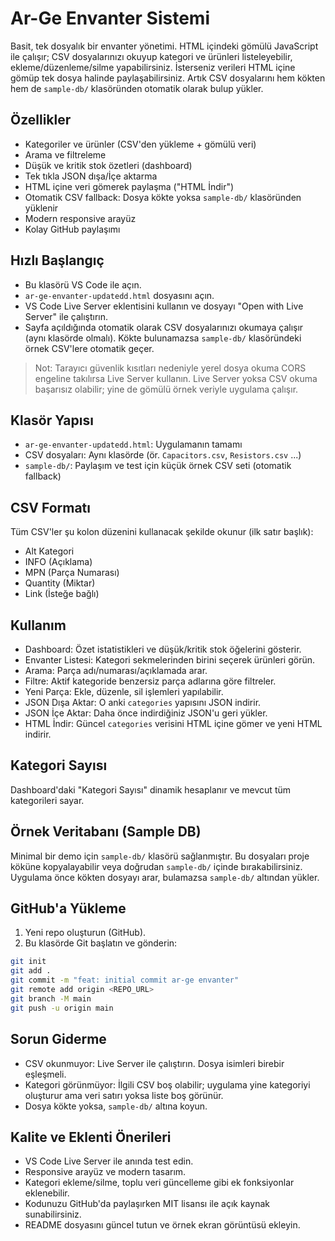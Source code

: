 # Ar-Ge Envanter Sistemi

Basit, tek dosyalık bir envanter yönetimi. HTML içindeki gömülü JavaScript ile çalışır; CSV dosyalarınızı okuyup kategori ve ürünleri listeleyebilir, ekleme/düzenleme/silme yapabilirsiniz. İsterseniz verileri HTML içine gömüp tek dosya halinde paylaşabilirsiniz. Artık CSV dosyalarını hem kökten hem de `sample-db/` klasöründen otomatik olarak bulup yükler.

## Özellikler
- Kategoriler ve ürünler (CSV'den yükleme + gömülü veri)
- Arama ve filtreleme
- Düşük ve kritik stok özetleri (dashboard)
- Tek tıkla JSON dışa/İçe aktarma
- HTML içine veri gömerek paylaşma ("HTML İndir")
- Otomatik CSV fallback: Dosya kökte yoksa `sample-db/` klasöründen yüklenir
- Modern responsive arayüz
- Kolay GitHub paylaşımı

## Hızlı Başlangıç
- Bu klasörü VS Code ile açın.
- `ar-ge-envanter-updatedd.html` dosyasını açın.
- VS Code Live Server eklentisini kullanın ve dosyayı "Open with Live Server" ile çalıştırın.
- Sayfa açıldığında otomatik olarak CSV dosyalarınızı okumaya çalışır (aynı klasörde olmalı). Kökte bulunamazsa `sample-db/` klasöründeki örnek CSV'lere otomatik geçer.

> Not: Tarayıcı güvenlik kısıtları nedeniyle yerel dosya okuma CORS engeline takılırsa Live Server kullanın. Live Server yoksa CSV okuma başarısız olabilir; yine de gömülü örnek veriyle uygulama çalışır.

## Klasör Yapısı
- `ar-ge-envanter-updatedd.html`: Uygulamanın tamamı
- CSV dosyaları: Aynı klasörde (ör. `Capacitors.csv`, `Resistors.csv` ...)
- `sample-db/`: Paylaşım ve test için küçük örnek CSV seti (otomatik fallback)

## CSV Formatı
Tüm CSV'ler şu kolon düzenini kullanacak şekilde okunur (ilk satır başlık):
- Alt Kategori
- INFO (Açıklama)
- MPN (Parça Numarası)
- Quantity (Miktar)
- Link (İsteğe bağlı)

## Kullanım
- Dashboard: Özet istatistikleri ve düşük/kritik stok öğelerini gösterir.
- Envanter Listesi: Kategori sekmelerinden birini seçerek ürünleri görün.
- Arama: Parça adı/numarası/açıklamada arar.
- Filtre: Aktif kategoride benzersiz parça adlarına göre filtreler.
- Yeni Parça: Ekle, düzenle, sil işlemleri yapılabilir.
- JSON Dışa Aktar: O anki `categories` yapısını JSON indirir.
- JSON İçe Aktar: Daha önce indirdiğiniz JSON'u geri yükler.
- HTML İndir: Güncel `categories` verisini HTML içine gömer ve yeni HTML indirir.

## Kategori Sayısı
Dashboard'daki "Kategori Sayısı" dinamik hesaplanır ve mevcut tüm kategorileri sayar.

## Örnek Veritabanı (Sample DB)
Minimal bir demo için `sample-db/` klasörü sağlanmıştır. Bu dosyaları proje köküne kopyalayabilir veya doğrudan `sample-db/` içinde bırakabilirsiniz. Uygulama önce kökten dosyayı arar, bulamazsa `sample-db/` altından yükler.

## GitHub'a Yükleme
1. Yeni repo oluşturun (GitHub).
2. Bu klasörde Git başlatın ve gönderin:
```bash
git init
git add .
git commit -m "feat: initial commit ar-ge envanter"
git remote add origin <REPO_URL>
git branch -M main
git push -u origin main
```

## Sorun Giderme
- CSV okunmuyor: Live Server ile çalıştırın. Dosya isimleri birebir eşleşmeli.
- Kategori görünmüyor: İlgili CSV boş olabilir; uygulama yine kategoriyi oluşturur ama veri satırı yoksa liste boş görünür.
- Dosya kökte yoksa, `sample-db/` altına koyun.

## Kalite ve Eklenti Önerileri
- VS Code Live Server ile anında test edin.
- Responsive arayüz ve modern tasarım.
- Kategori ekleme/silme, toplu veri güncelleme gibi ek fonksiyonlar eklenebilir.
- Kodunuzu GitHub'da paylaşırken MIT lisansı ile açık kaynak sunabilirsiniz.
- README dosyasını güncel tutun ve örnek ekran görüntüsü ekleyin.

